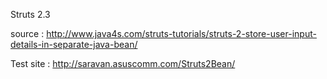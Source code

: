Struts 2.3

source : http://www.java4s.com/struts-tutorials/struts-2-store-user-input-details-in-separate-java-bean/

Test site : http://saravan.asuscomm.com/Struts2Bean/
